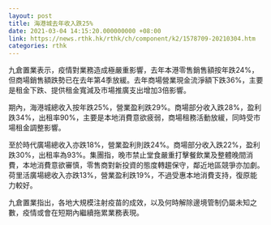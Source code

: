 ```yaml
---
layout: post
title: 海港城去年收入跌25%
date: 2021-03-04 14:15:20.000000000 +08:00
link: https://news.rthk.hk/rthk/ch/component/k2/1578709-20210304.htm
categories: rthk
---
```


九倉置業表示，疫情對業務造成極嚴重影響，去年本港零售銷售額按年跌24%，但商場銷售額跌勢已在去年第4季放緩。去年商場營業現金流淨額下跌36%，主要是租金下跌、提供租金寬減及市場推廣支出增加3倍影響。

期內，海港城總收入按年跌25%，營業盈利跌29%。商場部分收入跌28%，盈利跌34%，出租率90%，主要是本地消費意欲疲弱，商場租務活動放緩，同時受市場租金調整影響。

至於時代廣場總收入亦跌18%，營業盈利則跌24%。商場部分收入跌22%，盈利跌30%，出租率為93%。集團指，晚市禁止堂食嚴重打擊餐飲業及整體晚間消費，本地消費意欲審慎，零售商對新投資的態度轉趨保守，鄰近地區競爭亦加劇。荷里活廣場總收入亦跌13%，營業盈利跌19%，不過受惠本地消費支持，復原能力較好。

九倉置業指出，各地大規模注射疫苗的成效，以及何時解除邊境管制仍屬未知之數，疫情或會在短期內繼續拖累業務表現。
